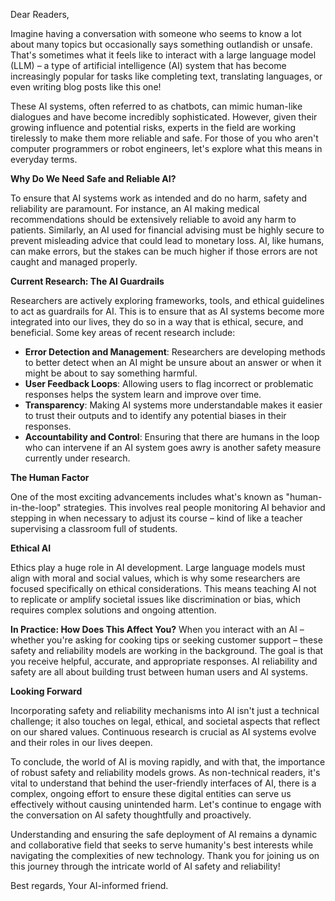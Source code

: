 Dear Readers,

Imagine having a conversation with someone who seems to know a lot about many topics but occasionally says something outlandish or unsafe. That's sometimes what it feels like to interact with a large language model (LLM) – a type of artificial intelligence (AI) system that has become increasingly popular for tasks like completing text, translating languages, or even writing blog posts like this one!

These AI systems, often referred to as chatbots, can mimic human-like dialogues and have become incredibly sophisticated. However, given their growing influence and potential risks, experts in the field are working tirelessly to make them more reliable and safe. For those of you who aren't computer programmers or robot engineers, let's explore what this means in everyday terms.

**Why Do We Need Safe and Reliable AI?**

To ensure that AI systems work as intended and do no harm, safety and reliability are paramount. For instance, an AI making medical recommendations should be extensively reliable to avoid any harm to patients. Similarly, an AI used for financial advising must be highly secure to prevent misleading advice that could lead to monetary loss. AI, like humans, can make errors, but the stakes can be much higher if those errors are not caught and managed properly.

**Current Research: The AI Guardrails**

Researchers are actively exploring frameworks, tools, and ethical guidelines to act as guardrails for AI. This is to ensure that as AI systems become more integrated into our lives, they do so in a way that is ethical, secure, and beneficial. Some key areas of recent research include:

- **Error Detection and Management**: Researchers are developing methods to better detect when an AI might be unsure about an answer or when it might be about to say something harmful.
- **User Feedback Loops**: Allowing users to flag incorrect or problematic responses helps the system learn and improve over time.
- **Transparency**: Making AI systems more understandable makes it easier to trust their outputs and to identify any potential biases in their responses.
- **Accountability and Control**: Ensuring that there are humans in the loop who can intervene if an AI system goes awry is another safety measure currently under research.

**The Human Factor**

One of the most exciting advancements includes what's known as "human-in-the-loop" strategies. This involves real people monitoring AI behavior and stepping in when necessary to adjust its course – kind of like a teacher supervising a classroom full of students.

**Ethical AI**

Ethics play a huge role in AI development. Large language models must align with moral and social values, which is why some researchers are focused specifically on ethical considerations. This means teaching AI not to replicate or amplify societal issues like discrimination or bias, which requires complex solutions and ongoing attention.

**In Practice: How Does This Affect You?**
When you interact with an AI – whether you're asking for cooking tips or seeking customer support – these safety and reliability models are working in the background. The goal is that you receive helpful, accurate, and appropriate responses. AI reliability and safety are all about building trust between human users and AI systems.

**Looking Forward**

Incorporating safety and reliability mechanisms into AI isn't just a technical challenge; it also touches on legal, ethical, and societal aspects that reflect on our shared values. Continuous research is crucial as AI systems evolve and their roles in our lives deepen.

To conclude, the world of AI is moving rapidly, and with that, the importance of robust safety and reliability models grows. As non-technical readers, it's vital to understand that behind the user-friendly interfaces of AI, there is a complex, ongoing effort to ensure these digital entities can serve us effectively without causing unintended harm. Let's continue to engage with the conversation on AI safety thoughtfully and proactively.


Understanding and ensuring the safe deployment of AI remains a dynamic and collaborative field that seeks to serve humanity's best interests while navigating the complexities of new technology. Thank you for joining us on this journey through the intricate world of AI safety and reliability!

Best regards,
Your AI-informed friend.